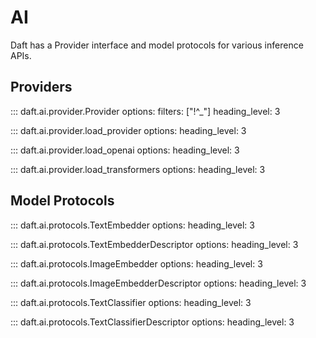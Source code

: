 # AI

Daft has a Provider interface and model protocols for various inference APIs.

## Providers

::: daft.ai.provider.Provider
    options:
        filters: ["!^_"]
        heading_level: 3


::: daft.ai.provider.load_provider
    options:
        heading_level: 3

::: daft.ai.provider.load_openai
    options:
        heading_level: 3

::: daft.ai.provider.load_transformers
    options:
        heading_level: 3

## Model Protocols

::: daft.ai.protocols.TextEmbedder
    options:
        heading_level: 3

::: daft.ai.protocols.TextEmbedderDescriptor
    options:
        heading_level: 3

::: daft.ai.protocols.ImageEmbedder
    options:
        heading_level: 3

::: daft.ai.protocols.ImageEmbedderDescriptor
    options:
        heading_level: 3

::: daft.ai.protocols.TextClassifier
    options:
        heading_level: 3

::: daft.ai.protocols.TextClassifierDescriptor
    options:
        heading_level: 3

